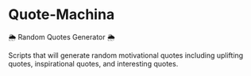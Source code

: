 # Quote-Machina
🌦 Random Quotes Generator 🌦

Scripts that will generate random motivational quotes including uplifting quotes, inspirational quotes, and interesting quotes.
